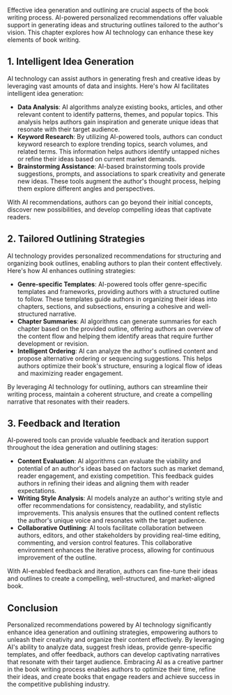 

Effective idea generation and outlining are crucial aspects of the book writing process. AI-powered personalized recommendations offer valuable support in generating ideas and structuring outlines tailored to the author's vision. This chapter explores how AI technology can enhance these key elements of book writing.

**1. Intelligent Idea Generation**
----------------------------------

AI technology can assist authors in generating fresh and creative ideas by leveraging vast amounts of data and insights. Here's how AI facilitates intelligent idea generation:

* **Data Analysis**: AI algorithms analyze existing books, articles, and other relevant content to identify patterns, themes, and popular topics. This analysis helps authors gain inspiration and generate unique ideas that resonate with their target audience.
* **Keyword Research**: By utilizing AI-powered tools, authors can conduct keyword research to explore trending topics, search volumes, and related terms. This information helps authors identify untapped niches or refine their ideas based on current market demands.
* **Brainstorming Assistance**: AI-based brainstorming tools provide suggestions, prompts, and associations to spark creativity and generate new ideas. These tools augment the author's thought process, helping them explore different angles and perspectives.

With AI recommendations, authors can go beyond their initial concepts, discover new possibilities, and develop compelling ideas that captivate readers.

**2. Tailored Outlining Strategies**
------------------------------------

AI technology provides personalized recommendations for structuring and organizing book outlines, enabling authors to plan their content effectively. Here's how AI enhances outlining strategies:

* **Genre-specific Templates**: AI-powered tools offer genre-specific templates and frameworks, providing authors with a structured outline to follow. These templates guide authors in organizing their ideas into chapters, sections, and subsections, ensuring a cohesive and well-structured narrative.
* **Chapter Summaries**: AI algorithms can generate summaries for each chapter based on the provided outline, offering authors an overview of the content flow and helping them identify areas that require further development or revision.
* **Intelligent Ordering**: AI can analyze the author's outlined content and propose alternative ordering or sequencing suggestions. This helps authors optimize their book's structure, ensuring a logical flow of ideas and maximizing reader engagement.

By leveraging AI technology for outlining, authors can streamline their writing process, maintain a coherent structure, and create a compelling narrative that resonates with their readers.

**3. Feedback and Iteration**
-----------------------------

AI-powered tools can provide valuable feedback and iteration support throughout the idea generation and outlining stages:

* **Content Evaluation**: AI algorithms can evaluate the viability and potential of an author's ideas based on factors such as market demand, reader engagement, and existing competition. This feedback guides authors in refining their ideas and aligning them with reader expectations.
* **Writing Style Analysis**: AI models analyze an author's writing style and offer recommendations for consistency, readability, and stylistic improvements. This analysis ensures that the outlined content reflects the author's unique voice and resonates with the target audience.
* **Collaborative Outlining**: AI tools facilitate collaboration between authors, editors, and other stakeholders by providing real-time editing, commenting, and version control features. This collaborative environment enhances the iterative process, allowing for continuous improvement of the outline.

With AI-enabled feedback and iteration, authors can fine-tune their ideas and outlines to create a compelling, well-structured, and market-aligned book.

**Conclusion**
--------------

Personalized recommendations powered by AI technology significantly enhance idea generation and outlining strategies, empowering authors to unleash their creativity and organize their content effectively. By leveraging AI's ability to analyze data, suggest fresh ideas, provide genre-specific templates, and offer feedback, authors can develop captivating narratives that resonate with their target audience. Embracing AI as a creative partner in the book writing process enables authors to optimize their time, refine their ideas, and create books that engage readers and achieve success in the competitive publishing industry.
